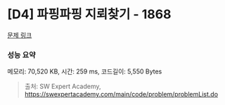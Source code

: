 # [D4] 파핑파핑 지뢰찾기 - 1868 

[문제 링크](https://swexpertacademy.com/main/code/problem/problemDetail.do?contestProbId=AV5LwsHaD1MDFAXc) 

### 성능 요약

메모리: 70,520 KB, 시간: 259 ms, 코드길이: 5,550 Bytes



> 출처: SW Expert Academy, https://swexpertacademy.com/main/code/problem/problemList.do
